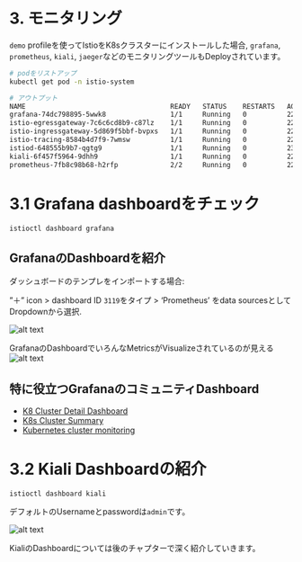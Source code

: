 # 3. モニタリング
`demo` profileを使ってIstioをK8sクラスターにインストールした場合, `grafana`, `prometheus`, `kiali`, `jaeger`などのモニタリングツールもDeployされています。

```sh
# podをリストアップ
kubectl get pod -n istio-system

# アウトプット
NAME                                    READY   STATUS    RESTARTS   AGE
grafana-74dc798895-5wwk8                1/1     Running   0          22m
istio-egressgateway-7c6c6cd8b9-c87lz    1/1     Running   0          22m
istio-ingressgateway-5d869f5bbf-bvpxs   1/1     Running   0          22m
istio-tracing-8584b4d7f9-7wmsw          1/1     Running   0          22m
istiod-648555b9b7-qgtg9                 1/1     Running   0          23m
kiali-6f457f5964-9dhh9                  1/1     Running   0          22m
prometheus-7fb8c98b68-h2rfp             2/2     Running   0          22m
```

# 3.1 Grafana dashboardをチェック
```
istioctl dashboard grafana
```

## GrafanaのDashboardを紹介

ダッシュボードのテンプレをインポートする場合:

”＋” icon > dashboard ID `3119`をタイプ > ‘Prometheus’ をdata sourcesとしてDropdownから選択.

![alt text](../imgs/grafana_setting.png "grafana setting")


GrafanaのDashboardでいろんなMetricsがVisualizeされているのが見える
![alt text](../imgs/grafana_dashboard.png "grafana Dashboard")


## 特に役立つGrafanaのコミュニティDashboard 

- [K8 Cluster Detail Dashboard](https://grafana.com/grafana/dashboards/10856)
- [K8s Cluster Summary](https://grafana.com/grafana/dashboards/8685)
- [Kubernetes cluster monitoring](https://grafana.com/grafana/dashboards/315)



# 3.2 Kiali Dashboardの紹介 
```
istioctl dashboard kiali
```

デフォルトのUsernameとpasswordは`admin`です。

![alt text](../imgs/kiali.png "Kiali")

KialiのDashboardについては後のチャプターで深く紹介していきます。
